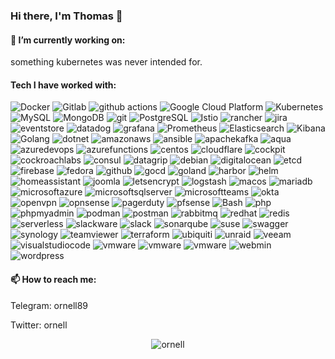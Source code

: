 ### Hi there, I'm Thomas 👋

<h4> 🔭 I’m currently working on:</h4>
something kubernetes was never intended for.

<h4>Tech I have worked with:</h4>
<p>
  <img alt="Docker" src="https://img.shields.io/badge/-Docker-46a2f1?style=flat-square&logo=docker&logoColor=white" />
  <img alt="Gitlab" src="https://img.shields.io/badge/-Gitlab-FB542B?style=flat-square&logo=gitlab&logoColor=white" />
  <img alt="github actions" src="https://img.shields.io/badge/-Github_Actions-2088FF?style=flat-square&logo=github-actions&logoColor=white" />
  <img alt="Google Cloud Platform" src="https://img.shields.io/badge/-Google_Cloud_Platform-1a73e8?style=flat-square&logo=google-cloud&logoColor=white" />
  <img alt="Kubernetes" src="https://img.shields.io/badge/-Kubernetes-1a73e8?style=flat-square&logo=Kubernetes&logoColor=white" />
  <img alt="MySQL" src="https://img.shields.io/badge/-MySQL-1a73e8?style=flat-square&logo=mysql&logoColor=white" />
  <img alt="MongoDB" src="https://img.shields.io/badge/-MongoDB-13aa52?style=flat-square&logo=mongodb&logoColor=white" />
  <img alt="git" src="https://img.shields.io/badge/-Git-F05032?style=flat-square&logo=git&logoColor=white" />
  <img alt="PostgreSQL" src="https://img.shields.io/badge/-postgres-764ABC?style=flat-square&logo=postgresql&logoColor=white" />
  <img alt="Istio" src="https://img.shields.io/badge/-istio-1a73e8?style=flat-square&logo=istio&logoColor=white" />
  <img alt="rancher" src="https://img.shields.io/badge/-rancher-1a73e8?style=flat-square&logo=rancher" />
  <img alt="jira" src="https://img.shields.io/badge/-jira-1a73e8?style=flat-square&logo=jira" />
  <img alt="eventstore" src="https://img.shields.io/badge/-eventstore-13aa52?style=flat-square&logo=eventstore" />
  <img alt="datadog" src="https://img.shields.io/badge/-datadog-b858ff?style=flat-square&logo=datadog" />
  <img alt="grafana" src="https://img.shields.io/badge/-Grafana-F05032?style=flat-square&logo=Grafana&logoColor=white" />
  <img alt="Prometheus" src="https://img.shields.io/badge/-Prometheus-F05032?style=flat-square&logo=Prometheus&logoColor=white" />
  <img alt="Elasticsearch" src="https://img.shields.io/badge/-Elasticsearch-000000?style=flat-square&logo=Elasticsearch&logoColor=white" />
  <img alt="Kibana" src="https://img.shields.io/badge/-Kibana-46a2f1?style=flat-square&logo=Kibana&logoColor=white" />
  <img alt="Golang" src="https://img.shields.io/badge/-Golang-1a73e8?style=flat-square&logo=go&logoColor=white" />
  <img alt="dotnet" src="https://img.shields.io/badge/-dotnet-1a73e8?style=flat-square&logo=dotnet&logoColor=white" />
     <img alt="amazonaws" src="https://img.shields.io/badge/-AWS-0000000?style=flat-square&logo=amazonaws&logoColor=white" />
     <img alt="ansible" src="https://img.shields.io/badge/-ansible-FB542B?style=flat-square&logo=ansible&logoColor=white" />
     <img alt="apachekafka" src="https://img.shields.io/badge/-Kafka-1a73e8?style=flat-square&logo=apachekafka&logoColor=white" />
     <img alt="aqua" src="https://img.shields.io/badge/-AquaSec-1a73e8?style=flat-square&logo=aqua&logoColor=white" />
     <img alt="azuredevops" src="https://img.shields.io/badge/-AzureDevops-1a73e8?style=flat-square&logo=azuredevops&logoColor=white" />
     <img alt="azurefunctions" src="https://img.shields.io/badge/-AzureFunctions-1a73e8?style=flat-square&logo=azurefunctions&logoColor=white" />
     <img alt="centos" src="https://img.shields.io/badge/-centos-764ABC?style=flat-square&logo=centos&logoColor=white" />
     <img alt="cloudflare" src="https://img.shields.io/badge/-cloudflare-1a73e8?style=flat-square&logo=cloudflare&logoColor=white" />
     <img alt="cockpit" src="https://img.shields.io/badge/-cockpit-1a73e8?style=flat-square&logo=cockpit&logoColor=white" />
    <img alt="cockroachlabs" src="https://img.shields.io/badge/-cockroachDB-000000?style=flat-square&logo=cockroachlabs&logoColor=white" />
    <img alt="consul" src="https://img.shields.io/badge/-consul-1a73e8?style=flat-square&logo=consul&logoColor=white" />
    <img alt="datagrip" src="https://img.shields.io/badge/-datagrip-1a73e8?style=flat-square&logo=datagrip&logoColor=white" />
    <img alt="debian" src="https://img.shields.io/badge/-debian-1a73e8?style=flat-square&logo=debian&logoColor=white" />
    <img alt="digitalocean" src="https://img.shields.io/badge/-digitalocean-1a73e8?style=flat-square&logo=digitalocean&logoColor=white" />
    <img alt="etcd" src="https://img.shields.io/badge/-etcd-1a73e8?style=flat-square&logo=etcd&logoColor=white" />
    <img alt="firebase" src="https://img.shields.io/badge/-firebase-FB542B?style=flat-square&logo=firebase&logoColor=white" />
    <img alt="fedora" src="https://img.shields.io/badge/-fedora-764ABC?style=flat-square&logo=fedora&logoColor=white" />
    <img alt="github" src="https://img.shields.io/badge/-github-000000?style=flat-square&logo=github&logoColor=white" />
    <img alt="gocd" src="https://img.shields.io/badge/-gocd-1a73e8?style=flat-square&logo=gocd&logoColor=white" />
    <img alt="goland" src="https://img.shields.io/badge/-goland-1a73e8?style=flat-square&logo=goland&logoColor=white" />
    <img alt="harbor" src="https://img.shields.io/badge/-harbor-13aa52?style=flat-square&logo=harbor&logoColor=white" />
    <img alt="helm" src="https://img.shields.io/badge/-helm-1a73e8?style=flat-square&logo=helm&logoColor=white" />
    <img alt="homeassistant" src="https://img.shields.io/badge/-homeassistant-1a73e8?style=flat-square&logo=homeassistant&logoColor=white" />
    <img alt="joomla" src="https://img.shields.io/badge/-joomla-0000000?style=flat-square&logo=joomla&logoColor=white" />
    <img alt="letsencrypt" src="https://img.shields.io/badge/-letsencrypt-1a73e8?style=flat-square&logo=letsencrypt&logoColor=white" />
    <img alt="logstash" src="https://img.shields.io/badge/-logstash-1a73e8?style=flat-square&logo=logstash&logoColor=white" />
    <img alt="macos" src="https://img.shields.io/badge/-macos-000000?style=flat-square&logo=macos&logoColor=white" />
    <img alt="mariadb" src="https://img.shields.io/badge/-mariadb-1a73e8?style=flat-square&logo=mariadb&logoColor=white" />
    <img alt="microsoftazure" src="https://img.shields.io/badge/-Azure-1a73e8?style=flat-square&logo=microsoftazure&logoColor=white" />
    <img alt="microsoftsqlserver" src="https://img.shields.io/badge/-SQLServer-1a73e8?style=flat-square&logo=microsoftsqlserver&logoColor=white" />
    <img alt="microsoftteams" src="https://img.shields.io/badge/-microsoftteams-764ABC?style=flat-square&logo=microsoftteams&logoColor=white" />
    <img alt="okta" src="https://img.shields.io/badge/-okta-1a73e8?style=flat-square&logo=okta&logoColor=white" />
    <img alt="openvpn" src="https://img.shields.io/badge/-openvpn-FB542B?style=flat-square&logo=openvpn&logoColor=white" />
    <img alt="opnsense" src="https://img.shields.io/badge/-opnsense-1a73e8?style=flat-square&logo=opnsense&logoColor=white" />
    <img alt="pagerduty" src="https://img.shields.io/badge/-pagerduty-b858ff?style=flat-square&logo=pagerduty&logoColor=white" />
    <img alt="pfsense" src="https://img.shields.io/badge/-pfsense-1a73e8?style=flat-square&logo=pfsense&logoColor=white" />
  <img alt="Bash" src="https://img.shields.io/badge/-Bash-000000?style=flat-square&logo=gnubash&logoColor=white" />
    <img alt="php" src="https://img.shields.io/badge/-php-764ABC?style=flat-square&logo=php&logoColor=white" />
    <img alt="phpmyadmin" src="https://img.shields.io/badge/-phpmyadmin-1a73e8?style=flat-square&logo=phpmyadmin&logoColor=white" />
    <img alt="podman" src="https://img.shields.io/badge/-podman-764ABC?style=flat-square&logo=podman&logoColor=white" />
    <img alt="postman" src="https://img.shields.io/badge/-postman-FB542B?style=flat-square&logo=postman&logoColor=white" />
    <img alt="rabbitmq" src="https://img.shields.io/badge/-rabbitmq-FB542B?style=flat-square&logo=rabbitmq&logoColor=white" />
    <img alt="redhat" src="https://img.shields.io/badge/-redhat-1a73e8?style=flat-square&logo=redhat&logoColor=white" />
    <img alt="redis" src="https://img.shields.io/badge/-redis-1a73e8?style=flat-square&logo=redis&logoColor=white" />
    <img alt="serverless" src="https://img.shields.io/badge/-serverless-000000?style=flat-square&logo=serverless&logoColor=white" />
    <img alt="slackware" src="https://img.shields.io/badge/-slackware-000000?style=flat-square&logo=slackware&logoColor=white" />
    <img alt="slack" src="https://img.shields.io/badge/-slack-b858ff?style=flat-square&logo=slack&logoColor=white" />
    <img alt="sonarqube" src="https://img.shields.io/badge/-sonarqube-1a73e8?style=flat-square&logo=sonarqube&logoColor=white" />
    <img alt="suse" src="https://img.shields.io/badge/-suse-13aa52?style=flat-square&logo=suse&logoColor=white" />
    <img alt="swagger" src="https://img.shields.io/badge/-swagger-13aa52?style=flat-square&logo=swagger&logoColor=white" />
    <img alt="synology" src="https://img.shields.io/badge/-synology-1a73e8?style=flat-square&logo=synology&logoColor=white" />
    <img alt="teamviewer" src="https://img.shields.io/badge/-teamviewer-1a73e8?style=flat-square&logo=teamviewer&logoColor=white" />
    <img alt="terraform" src="https://img.shields.io/badge/-terraform-b858ff?style=flat-square&logo=terraform&logoColor=white" />
    <img alt="ubiquiti" src="https://img.shields.io/badge/-ubiquiti-b858ff?style=flat-square&logo=ubiquiti&logoColor=white" />
    <img alt="unraid" src="https://img.shields.io/badge/-unraid-1a73e8?style=flat-square&logo=unraid&logoColor=white" />
    <img alt="veeam" src="https://img.shields.io/badge/-veeam-13aa52?style=flat-square&logo=veeam&logoColor=white" />
    <img alt="visualstudiocode" src="https://img.shields.io/badge/-vscode-b858ff?style=flat-square&logo=dovisualstudiocodetnet&logoColor=white" />
    <img alt="vmware" src="https://img.shields.io/badge/-VmwareESXI-13aa52?style=flat-square&logo=vmware&logoColor=white" />
    <img alt="vmware" src="https://img.shields.io/badge/-VmwareVcenter-13aa52?style=flat-square&logo=vmware&logoColor=white" />
    <img alt="vmware" src="https://img.shields.io/badge/-VmwareHorizon-13aa52?style=flat-square&logo=vmware&logoColor=white" />
    <img alt="webmin" src="https://img.shields.io/badge/-webmin-000000?style=flat-square&logo=webmin&logoColor=white" />
    <img alt="wordpress" src="https://img.shields.io/badge/-wordpress-b858ff?style=flat-square&logo=wordpress&logoColor=white" />
</p>

<h4>📫 How to reach me:</h4>
<p>Telegram: ornell89</p>
<p>Twitter: ornell</p>

<p align="center"> <img src="https://github-readme-stats.vercel.app/api?username=ornell&show_icons=true&theme=gotham" alt="ornell" />

<!--
**ornell/ornell** is a ✨ _special_ ✨ repository because its `README.md` (this file) appears on your GitHub profile.

Here are some ideas to get you started:

-  ...
- 🌱 I’m currently learning ...
- 👯 I’m looking to collaborate on ...
- 🤔 I’m looking for help with ...
- 💬 Ask me about ...
- 😄 Pronouns: ...
- ⚡ Fun fact: ...
-->
